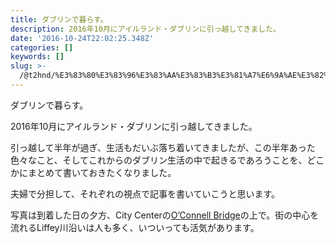 ```yaml
---
title: ダブリンで暮らす。
description: 2016年10月にアイルランド・ダブリンに引っ越してきました。
date: '2016-10-24T22:02:25.348Z'
categories: []
keywords: []
slug: >-
  /@t2hnd/%E3%83%80%E3%83%96%E3%83%AA%E3%83%B3%E3%81%A7%E6%9A%AE%E3%82%89%E3%81%99-dd3deadd0c75
---
```


ダブリンで暮らす。

2016年10月にアイルランド・ダブリンに引っ越してきました。

引っ越して半年が過ぎ、生活もだいぶ落ち着いてきましたが、この半年あった色々なこと、そしてこれからのダブリン生活の中で起きるであろうことを、どこかにまとめて書いておきたくなりました。

夫婦で分担して、それぞれの視点で記事を書いていこうと思います。

写真は到着した日の夕方、City Centerの[O’Connell Bridge](https://www.instagram.com/explore/locations/32176/ "O'Connell Bridge")の上で。街の中心を流れるLiffey川沿いは人も多く、いついっても活気があります。